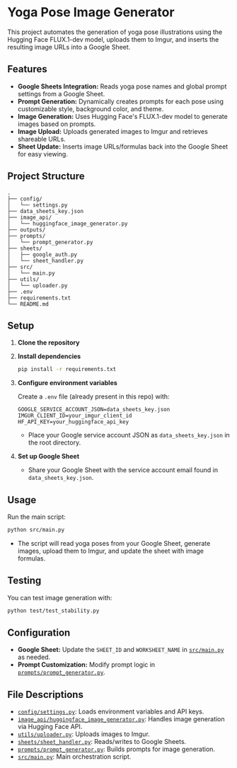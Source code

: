 # Yoga Pose Image Generator

This project automates the generation of yoga pose illustrations using the Hugging Face FLUX.1-dev model, uploads them to Imgur, and inserts the resulting image URLs into a Google Sheet.

## Features

- **Google Sheets Integration:** Reads yoga pose names and global prompt settings from a Google Sheet.
- **Prompt Generation:** Dynamically creates prompts for each pose using customizable style, background color, and theme.
- **Image Generation:** Uses Hugging Face's FLUX.1-dev model to generate images based on prompts.
- **Image Upload:** Uploads generated images to Imgur and retrieves shareable URLs.
- **Sheet Update:** Inserts image URLs/formulas back into the Google Sheet for easy viewing.

## Project Structure

```
.
├── config/
│   └── settings.py
├── data_sheets_key.json
├── image_api/
│   └── huggingface_image_generator.py
├── outputs/
├── prompts/
│   └── prompt_generator.py
├── sheets/
│   ├── google_auth.py
│   └── sheet_handler.py
├── src/
│   └── main.py
├── utils/
│   └── uploader.py
├── .env
├── requirements.txt
└── README.md
```

## Setup

1. **Clone the repository**

2. **Install dependencies**
   ```sh
   pip install -r requirements.txt
   ```

3. **Configure environment variables**

   Create a `.env` file (already present in this repo) with:
   ```
   GOOGLE_SERVICE_ACCOUNT_JSON=data_sheets_key.json
   IMGUR_CLIENT_ID=your_imgur_client_id
   HF_API_KEY=your_huggingface_api_key
   ```

   - Place your Google service account JSON as `data_sheets_key.json` in the root directory.

4. **Set up Google Sheet**
   - Share your Google Sheet with the service account email found in `data_sheets_key.json`.

## Usage

Run the main script:

```sh
python src/main.py
```

- The script will read yoga poses from your Google Sheet, generate images, upload them to Imgur, and update the sheet with image formulas.

## Testing

You can test image generation with:

```sh
python test/test_stability.py
```

## Configuration

- **Google Sheet:** Update the `SHEET_ID` and `WORKSHEET_NAME` in [`src/main.py`](src/main.py) as needed.
- **Prompt Customization:** Modify prompt logic in [`prompts/prompt_generator.py`](prompts/prompt_generator.py).

## File Descriptions

- [`config/settings.py`](config/settings.py): Loads environment variables and API keys.
- [`image_api/huggingface_image_generator.py`](image_api/huggingface_image_generator.py): Handles image generation via Hugging Face API.
- [`utils/uploader.py`](utils/uploader.py): Uploads images to Imgur.
- [`sheets/sheet_handler.py`](sheets/sheet_handler.py): Reads/writes to Google Sheets.
- [`prompts/prompt_generator.py`](prompts/prompt_generator.py): Builds prompts for image generation.
- [`src/main.py`](src/main.py): Main orchestration script.
